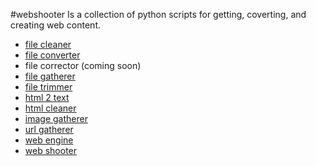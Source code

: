 #webshooter
Is a collection of python scripts for getting, coverting, and creating web content.

* [file cleaner](https://github.com/aims-group/webshooter/wiki/filecleaner)
* [file converter](https://github.com/aims-group/webshooter/wiki/fileconverter)
* file corrector (coming soon)
* [file gatherer](https://github.com/aims-group/webshooter/wiki/filegatherer)
* [file trimmer](https://github.com/aims-group/webshooter/wiki/filetrimmer)
* [html 2 text](https://github.com/aims-group/webshooter/wiki/html2text)
* [html cleaner](https://github.com/aims-group/webshooter/wiki/htmlcleaner)
* [image gatherer](https://github.com/aims-group/webshooter/wiki/imagegatherer)
* [url gatherer](https://github.com/aims-group/webshooter/wiki/urlgatherer)
* [web engine](https://github.com/aims-group/webshooter/wiki/webengine)
* [web shooter](https://github.com/aims-group/webshooter/wiki/webshooter)

